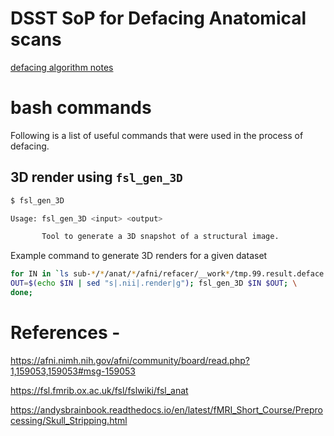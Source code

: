 # DSST SoP for Defacing Anatomical scans

[defacing algorithm notes](https://docs.google.com/presentation/d/1-eNBUjRG89kgq1sxaphNEqWQ3KZQ0kpeCfGQprqlqWo/edit#slide=id.g116908c6bac_0_0)

# bash commands

Following is a list of useful commands that were used in the process of defacing.
 
## 3D render using `fsl_gen_3D`


```bash
$ fsl_gen_3D

Usage: fsl_gen_3D <input> <output> 

       Tool to generate a 3D snapshot of a structural image.
```
Example command to generate 3D renders for a given dataset

```bash
for IN in `ls sub-*/*/anat/*/afni/refacer/__work*/tmp.99.result.deface.nii`; do \
OUT=$(echo $IN | sed "s|.nii|.render|g"); fsl_gen_3D $IN $OUT; \
done;
```


# References -

https://afni.nimh.nih.gov/afni/community/board/read.php?1,159053,159053#msg-159053

https://fsl.fmrib.ox.ac.uk/fsl/fslwiki/fsl_anat

https://andysbrainbook.readthedocs.io/en/latest/fMRI_Short_Course/Preprocessing/Skull_Stripping.html
